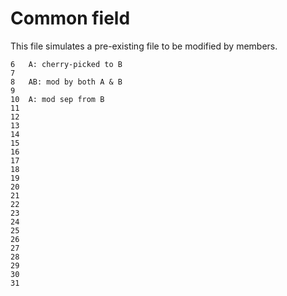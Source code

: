 Common field
===

This file simulates a pre-existing file to be modified by members.
```
6   A: cherry-picked to B
7
8   AB: mod by both A & B
9
10  A: mod sep from B
11
12
13
14
15
16
17
18
19
20
21
22
23
24
25
26
27
28
29
30
31
```
